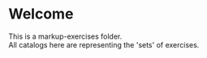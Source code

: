 # Welcome
This is a markup-exercises folder.
<br />
All catalogs here are representing the 'sets' of exercises.